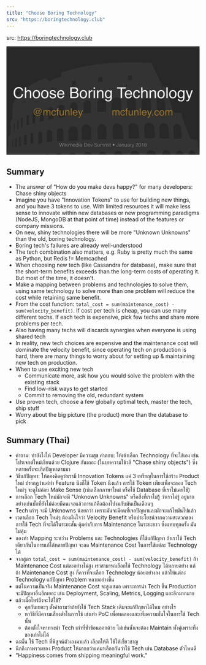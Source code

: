 ```yaml
---
title: "Choose Boring Technology"
src: "https://boringtechnology.club"
---
```


src: https://boringtechnology.club

![](Images/Cover%20-%20Choose%20Boring%20Technology.png)

## Summary
- The answer of "How do you make devs happy?" for many developers: Chase shiny objects
- Imagine you have "Innovation Tokens" to use for building new things, and you have 3 tokens to use. With limited resources it will make less sense to innovate within new databases or new programming paradigms (NodeJS, MongoDB at that point of time) instead of the features or company missions.
- On new, shiny technologies there will be more "Unknown Unknowns" than the old, boring technology.
- Boring tech's failures are already well-understood
- The tech combination also matters, e.g. Ruby is pretty much the same as Python, but Redis != Memcached  
- When choosing new tech (like Cassandra for database), make sure that the short-term benefits exceeds than the long-term costs of operating it. But most of the time, it doesn't.
- Make a mapping between problems and technologies to solve them, using same technology to solve more than one problem will reduce the cost while retaining same benefit.
- From the cost function: `total_cost = sum(maintenance_cost) - sum(velocity_benefit)`. If cost per tech is cheap, you can use many different techs. If each tech is expensive, pick few techs and share more problems per tech.
- Also having many techs will discards synergies when everyone is using shared tech
- In reality, new tech choices are expensive and the maintenance cost will dominate the velocity benefit, since operating tech on production is hard, there are many things to worry about for setting up & maintaining new tech on production.
- When to use exciting new tech
  - Communicate more, ask how you would solve the problem with the existing stack
  - Find low-risk ways to get started
  - Commit to removing the old, redundant system
- Use proven tech, choose a few globally optimal tech, master the tech, ship stuff
- Worry about the big picture (the product) more than the database to pick

## Summary (Thai)
- คำถาม: ทำยังไงให้ Developer มีความสุข คำตอบ: ให้เค้าเลือก Technology ที่จะใช้เอง เช่น โปรเจกต์ใหม่เขียนด้วย Clojure กันเถอะ (ในบทความใช้วลี "Chase shiny objects") ซึ่งหลายครั้งจะเกิดปัญหาตามมา
- วิธีแก้ปัญหา: ให้ลองคิดดูว่าเรามี Innovation Tokens แค่ 3 เหรียญในการใช้สร้าง Product ใหม่ ปรากฏว่าแค่ทำ Feature นึงก็ใช้ Token นึงแล้ว การใช้ Token เพียงเพื่อจะลอง Tech ใหม่ๆ จะดูไม่ค่อย Make Sense (เช่นเลือกภาษาใหม่ หรือใช้ Database ที่เราไม่เคยใช้)
- การเลือก Tech ใหม่มักจะมี "Unknown Unknowns" หรือสิ่งที่เราไม่รู้ ว่าเราไม่รู้ อยู่มาก อย่างเช่นบั๊กที่ยังไม่ค่อยมีคนเจอแล้วการแก้คือต้องไปงมกับมันเป็นเดือนๆ
- Tech เก่าๆ จะมี Unknowns น้อยกว่า เพราะมันจะมีคนที่เจอปัญหาและมักจะแก้ไขมันไปแล้ว
- เวลาเลือก Tech ใหม่ๆ ต้องมั่นใจว่า Velocity Benefit หรือประโยชน์จากความสะดวกของการใช้ Tech ที่จะได้ในระยะสั้น คุ้มค่ากับการ Maintenance ในระยะยาว ซึ่งแทบทุกครั้ง มันไม่คุ้ม
- ลองทำ Mapping ระหว่าง Problems และ Technologies ที่ใช้แก้ปัญหา ถ้าเราใช้ Tech เดียวกันในการแก้ได้หลายปัญหา จะลด Maintenance Cost ในการใช้แต่ละ Technology ได้
- จากสูตร `total_cost = sum(maintenance_cost) - sum(velocity_benefit)` ถ้า Maintenance Cost แต่ละอย่างไม่สูง เราสามารถเลือกใช้ Technology ได้หลายอย่าง แต่ถ้า Maintenance Cost สูง ก็ควรที่จะเลือก Technology น้อยอย่างลง แล้วให้แต่ละ Technology แก้ปัญหา Problem หลายอย่างขึ้น
- แต่ในความเป็นจริง Maintenance Cost จะสูงเสมอ เพราะการนำ Tech ขึ้น Production จะมีปัญหาอื่นอีกเยอะ เช่น Deployment, Scaling, Metrics, Logging และอีกมากมาย
- แล้วเมื่อไหร่ถึงจะได้ใช้?
  - คุยกันเยอะๆ ตั้งคำถามว่าถ้ายังใช้ Tech Stack เดิมจะแก้ปัญหาได้ไหม อย่างไร
  - หาวิธีที่มีความเสี่ยงต่ำในการใช้ เช่นทำ PoC เพื่อทดลองและเพิ่มความมั่นใจในการใช้ Tech นั้น
  - ต้องตั้งใจหาทางนำ Tech เก่าที่ซ้ำซ้อนออกด้วย ไม่เช่นนั้นจะต้อง Maintain ทั้งคู่เพราะทิ้งของเก่าไม่ได้
- ฉะนั้น ใช้ Tech ที่พิสูจน์ตัวเองมาแล้ว เลือกให้ดี ใช้ให้เชี่ยวชาญ
- นึกถึงภาพรวมของ Product ให้มากกว่าแค่มาเลือกกันว่าใช้ Tech เช่น Database ตัวไหนดี
- "Happiness comes from shipping meaningful work."